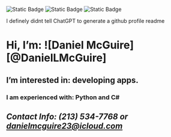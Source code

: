 ![Static Badge](https://img.shields.io/badge/Main%20Languages%3A-red) ![Static Badge](https://img.shields.io/badge/C%23-green) ![Static Badge](https://img.shields.io/badge/Python-4584b6) 

I definely didnt tell ChatGPT to generate a github profile readme

# Hi, I’m: ![Daniel McGuire][@DanielLMcGuire]
## I’m interested in: developing apps.
### I am experienced with: Python and C#
## ***Contact Info: (213) 534-7768 or danielmcguire23@icloud.com***

<!---
DanielLMcGuire/DanielLMcGuire is a ✨ special ✨ repository because its `README.md` (this file) appears on your GitHub profile.
You can click the Preview link to take a look at your changes.
--->
